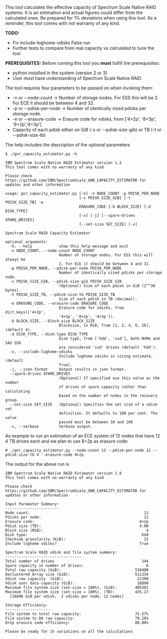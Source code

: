 This tool calculates the effective capacity of Spectrum Scale Native RAID systems. It is an estimation and actual figures could differ from the calculated ones. Be prepared for 1% deviations when using this tool. As a reminder, this tool comes with not warranty of any kind.

**TODO:**
 * Fix include-loghome-vdisks False run
 * Further tests to compare from real capacity vs calculated to tune the tool

**PREREQUISITES:** Before running this tool you **must** fulfill the prerequisites:
 * python installed in the system (version 2 or 3)
 * User must have understanding of Spectrum Scale Native RAID

The tool requires four parameters to be passed on when invoking them:
 * -n or --node-count ->  Number of storage nodes. For ESS this will be 2. For ECE it should be between 4 and 32.
 * -p or --pdisk-per-node -> Number of identically sized pdisks per storage node.
 * -e or --erasure-code -> Erasure code for vdisks, from ['4+2p', '8+3p', '8+2p','4+3p']
 * Capacity of each pdisk either on GiB (-s or --pdisk-size-gib) or TB (-t or --pdisk-size-tb)



The help includes the description of the optional parameters

```
$ ./gnr_capacity_estimator.py -h

IBM Spectrum Scale Native RAID Estimator version 1.2
This tool comes with no warranty of any kind

Please check https://github.com/IBM/SpectrumScale_GNR_CAPACITY_ESTIMATOR for updates and other information

usage: gnr_capacity_estimator.py [-h] -n NODE_COUNT -p PDISK_PER_NODE
                                 [-s PDISK_SIZE_GIB] [-t PDISK_SIZE_TB] -e
                                 ERASURE_CODE [-b BLOCK_SIZE] [-d DISK_TYPE]
                                 [-x] [-j] [--spare-drives SPARE_DRIVES]
                                 [--set-size SET_SIZE] [-v]

Spectrum Scale RAID Capacity Estimator

optional arguments:
  -h, --help            show this help message and exit
  -n NODE_COUNT, --node-count NODE_COUNT
                        Number of storage nodes. For ESS this will always be
                        2. For ECE it should be between 4 and 32.
  -p PDISK_PER_NODE, --pdisk-per-node PDISK_PER_NODE
                        Number of identically sized pdisks per storage node.
  -s PDISK_SIZE_GIB, --pdisk-size-gib PDISK_SIZE_GIB
                        (Optional) Size of each pdisk in GiB (2^^30 bytes).
  -t PDISK_SIZE_TB, --pdisk-size-tb PDISK_SIZE_TB
                        Size of each pdisk in TB (decimal).
  -e ERASURE_CODE, --erasure-code ERASURE_CODE
                        Erasure code for vdisks, from dict_keys(['4+2p',
                        '4+3p', '8+2p', '8+3p']).
  -b BLOCK_SIZE, --block-size BLOCK_SIZE
                        Blocksize, in MiB, from [1, 2, 4, 8, 16], (default 4).
  -d DISK_TYPE, --disk-type DISK_TYPE
                        Disk type, from ['hdd', 'ssd'], both NVMe and SAS SSD
                        are considered 'ssd' drives (default 'hdd').
  -x, --include-loghome-vdisks
                        Include loghome vdisks in sizing estimate, (default
                        True).
  -j, --json-format     Output results in json format.
  --spare-drives SPARE_DRIVES
                        (Optional) If specified use this value as the number
                        of drives of spare capacity rather than calculating
                        based on the number of nodes in the recovery group.
  --set-size SET_SIZE   (Optional) Specifies the set size of a vdisk set
                        definition. It defaults to 100 per cent. The value
                        passed must be between 10 and 100
  -v, --verbose         Verbose output.

```

As example to run an estimation of an ECE system of 12 nodes that have 12 4 TB drives each and we plan to use 8+2p as erasure code:

```
# ./gnr_capacity_estimator.py --node-count 12 --pdisk-per-node 12 --pdisk-size-tb 4 --erasure-code 8+2p
```

The output for the above run is

```
IBM Spectrum Scale Native RAID Estimator version 1.0
This tool comes with no warranty of any kind

Please check https://github.com/IBM/SpectrumScale_GNR_CAPACITY_ESTIMATOR for updates or other information

Input Parameter Summary:
------------------------
Node count:                                                   12
Pdisks per node:                                              12
Erasure code:                                               8+2p
Pdisk size (TB):                                            4.00
Block size (MiB):                                              4
Disk type:                                                   hdd
Checksum granularity (KiB):                                   32
Include loghome vdisks?                                     True

Spectrum Scale RAID vdisk and file system summary:
----------------------------------
Total number of drives                                       144
Spare capacity in number of drives:                            6
Total raw capacity (GiB):                                 536400
Declustered Array size (GiB):                             511334
Vdisk raw capacity  (GiB):                                 21300
Vdisk user data capacity (GiB):                            16890
Maximum file system size (set-size = 100%), (GiB):        405381
Maximum file system size (set-size = 100%), (TB):         435.27
  [16890 GiB per vdisk,  2 vdisks per node, 12 nodes]

Storage Efficiency:
--------------------
File system to total raw capacity:                        75.57%
File system to DA raw capacity:                           79.28%
8+2p erasure code efficiency:                             80.00%

Please be ready for 1% variations on all the calculations

```
